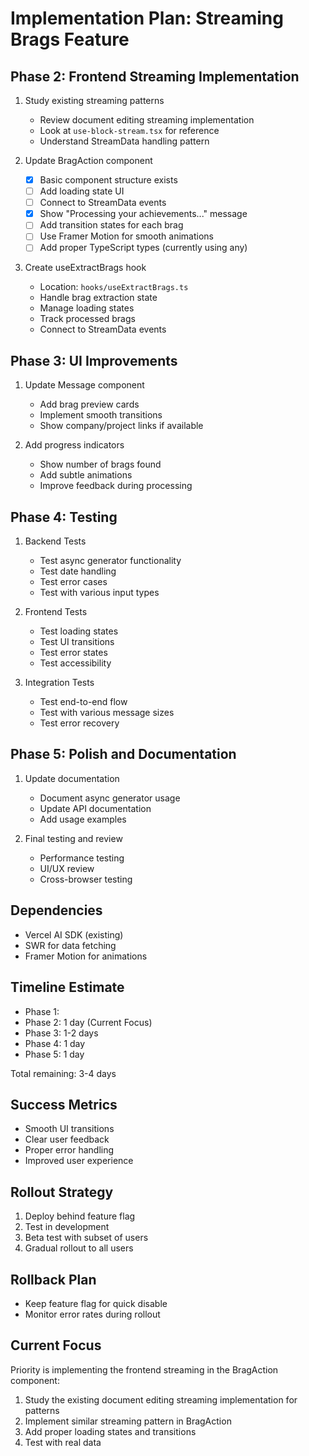 # Implementation Plan: Streaming Brags Feature

## Phase 2: Frontend Streaming Implementation 
1. Study existing streaming patterns
   - Review document editing streaming implementation
   - Look at `use-block-stream.tsx` for reference
   - Understand StreamData handling pattern

2. Update BragAction component
   - [x] Basic component structure exists
   - [ ] Add loading state UI
   - [ ] Connect to StreamData events
   - [x] Show "Processing your achievements..." message
   - [ ] Add transition states for each brag
   - [ ] Use Framer Motion for smooth animations
   - [ ] Add proper TypeScript types (currently using any)

3. Create useExtractBrags hook
   - Location: `hooks/useExtractBrags.ts`
   - Handle brag extraction state
   - Manage loading states
   - Track processed brags
   - Connect to StreamData events

## Phase 3: UI Improvements
1. Update Message component
   - Add brag preview cards
   - Implement smooth transitions
   - Show company/project links if available

2. Add progress indicators
   - Show number of brags found
   - Add subtle animations
   - Improve feedback during processing

## Phase 4: Testing
1. Backend Tests
   - Test async generator functionality
   - Test date handling
   - Test error cases
   - Test with various input types

2. Frontend Tests
   - Test loading states
   - Test UI transitions
   - Test error states
   - Test accessibility

3. Integration Tests
   - Test end-to-end flow
   - Test with various message sizes
   - Test error recovery

## Phase 5: Polish and Documentation
1. Update documentation
   - Document async generator usage
   - Update API documentation
   - Add usage examples

2. Final testing and review
   - Performance testing
   - UI/UX review
   - Cross-browser testing

## Dependencies
- Vercel AI SDK (existing)
- SWR for data fetching
- Framer Motion for animations

## Timeline Estimate
- Phase 1: 
- Phase 2: 1 day (Current Focus)
- Phase 3: 1-2 days
- Phase 4: 1 day
- Phase 5: 1 day

Total remaining: 3-4 days

## Success Metrics
- Smooth UI transitions
- Clear user feedback
- Proper error handling
- Improved user experience

## Rollout Strategy
1. Deploy behind feature flag
2. Test in development
3. Beta test with subset of users
4. Gradual rollout to all users

## Rollback Plan
- Keep feature flag for quick disable
- Monitor error rates during rollout

## Current Focus
Priority is implementing the frontend streaming in the BragAction component:
1. Study the existing document editing streaming implementation for patterns
2. Implement similar streaming pattern in BragAction
3. Add proper loading states and transitions
4. Test with real data
